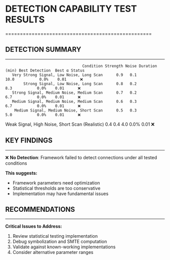 # DETECTION CAPABILITY TEST RESULTS
==================================================

## DETECTION SUMMARY
------------------------------

                                      Condition Strength Noise Duration (min) Best Detection  Best α Status
       Very Strong Signal, Low Noise, Long Scan      0.9   0.1           10.0           0.0%    0.01      ❌
            Strong Signal, Low Noise, Long Scan      0.8   0.2            8.3           0.0%    0.01      ❌
       Strong Signal, Medium Noise, Medium Scan      0.7   0.2            6.7           0.0%    0.01      ❌
       Medium Signal, Medium Noise, Medium Scan      0.6   0.3            6.7           0.0%    0.01      ❌
        Medium Signal, Medium Noise, Short Scan      0.5   0.3            5.0           0.0%    0.01      ❌
Weak Signal, High Noise, Short Scan (Realistic)      0.4   0.4            4.0           0.0%    0.01      ❌

## KEY FINDINGS
--------------------

❌ **No Detection**: Framework failed to detect connections under all tested conditions

**This suggests:**
- Framework parameters need optimization
- Statistical thresholds are too conservative
- Implementation may have fundamental issues

## RECOMMENDATIONS
-------------------------

**Critical Issues to Address:**
1. Review statistical testing implementation
2. Debug symbolization and SMTE computation
3. Validate against known-working implementations
4. Consider alternative parameter ranges